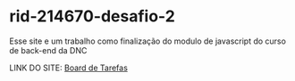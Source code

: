 # rid-214670-desafio-2
Esse site e um trabalho como finalização do modulo de javascript do curso de back-end da DNC

LINK DO SITE: <a href="https://rid-214670-desafio-2.vercel.app/" target="_blank" rel="noopener noreferrer">Board de Tarefas</a>
